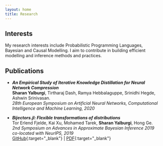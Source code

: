 ```yaml
---
layout: home
title: Research
---
```



## Interests
My research interests include Probabilistic Programming Languages, Bayesian and Causal Modelling. I aim to contribute in building efficient modelling and inference methods and practices. 

## Publications
- ***An Empirical Study of Iterative Knowledge Distillation for Neural Network Compression*** <br>
**Sharan Yalburgi**, Tirtharaj Dash, Ramya Hebbalaguppe, Srinidhi Hegde, Ashwin Srinivasan.<br>
*28th European Symposium on Artificial Neural Networks, Computational Intelligence and Machine Learning, 2020* <br>


- ***Bijectors.jl: Flexible transformations of distributions*** <br>
Tor Erlend Fjelde, Kai Xu, Mohamed Tarek, **Sharan Yalburgi**, Hong Ge. <br>
*2nd Symposium on Advances in Approximate Bayesian Inference 2019 co-located with NeurIPS, 2019* <br>
[GitHub](https://github.com/TuringLang/Bijectors.jl/){:target="_blank"} | [PDF](http://proceedings.mlr.press/v118/fjelde20a/fjelde20a.pdf){:target="_blank"}
